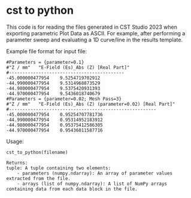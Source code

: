# cst to python

This code is for reading the files generated in CST Studio 2023 when exporting parametric Plot Data as ASCII. For example, after performing a parameter sweep and evaluating a 1D curve/line in the results template.


Example file format for input file:
```
#Parameters = {parameter=0.1}
#"Z / mm"	"E-Field (Es)_Abs (Z) [Real Part]"
#-------------------------------------------
-45.000000477954	9.5254719702912
-44.990000477954	9.5314968873529
-44.980000477954	9.5375420931393
-44.970000477954	9.5436018740679
#Parameters = {parameter=0.02; Mesh Pass=3}
#"Z / mm"	"E-Field (Es)_Abs (Z) (parameter=0.02) [Real Part]"
#-------------------------------------------------------
-45.000000477954	0.95254707781736
-44.990000477954	0.95314952183912
-44.980000477954	0.95375412586305
-44.970000477954	0.95436011587716
```

Usage:
```
cst_to_python(filename)
```
```
Returns:
tuple: A tuple containing two elements:
    - parameters (numpy.ndarray): An array of parameter values extracted from the file.
    - arrays (list of numpy.ndarray): A list of NumPy arrays containing data from each data block in the file.
```


